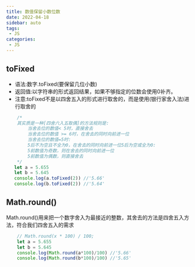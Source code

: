 ```yaml
---
title: 数值保留小数位数
date: 2022-04-18
sidebar: auto
tags: 
 - JS
categories:
 - JS
---
```


## toFixed
- 语法:数字.toFixed(要保留几位小数)
- 返回值:以字符串的形式返回结果，如果不够指定的位数会使用0补齐。
- 注意:toFixed不是以四舍五入的形式进行取舍的，而是使用(银行家舍入法)进行取舍的
```javascript
    /*
    其实质是一种[四舍六入五取偶]的方法规则是:
        当舍去位的数值< 5时，直接舍去
        当舍去位的数值 >= 6时，在舍去的同时向前进一位
        当舍去位的数值=5时:
        5后不为空且不全为0，在舍去的同时向前进一位5后为空或全为0:
        5前数值为奇数，则在舍去的同时向前进一位
        5前数值为偶数，则直接舍去
    */
   let a = 5.655
   let b = 5.645
   console.log(a.toFixed(2)) //'5.66'
   console.log(b.toFixed(2)) //'5.64'
```

## Math.round()
Math.round()用来把一个数字舍入为最接近的整数，其舍去的方法是四舍五入方法，符合我们四舍五入的需求
```javascript
    // Math.round(x * 100) / 100;
    let a = 5.655
    let b = 5.645
    console.log(Math.round(a*100)/100) //'5.66'
    console.log(Math.round(b*100)/100) //'5.65'
    
```
